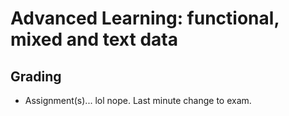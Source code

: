 # Advanced Learning: functional, mixed and text data

## Grading
- Assignment(s)... lol nope. Last minute change to exam.